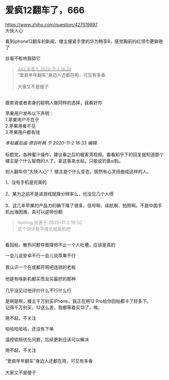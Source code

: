 # 爱疯12翻车了，666


https://www.zhihu.com/question/427519897<br />
大快人心<img id="aimg_hgYlK" onclick="zoom(this, this.src, 0, 0, 0)" class="zoom" src="https://cdn.jsdelivr.net/gh/hishis/forum-master/public/images/patch.gif" onmouseover="img_onmouseoverfunc(this)" onload="thumbImg(this)" border="0" alt="" />

看到iphone12翻车的新闻，楼主握紧手里的华为畅享8，感觉胸前的红领巾更鲜艳了

丝毫不影响我舔它

<div class="quote"><blockquote><font size="2"><a href="https://www.hostloc.com/forum.php?mod=redirect&amp;goto=findpost&amp;pid=9390462&amp;ptid=761398" target="_blank"><font color="#999999">443 发表于 2020-11-2 18:35</font></a></font><br />
“爱疯年年翻车”身边人还都在用，可见有多香<br />
<br />
大家又不是傻子</blockquote></div><br />
跟卖肾或者卖身的聪明人做同样的选择，我看好你

苹果用户发布以下声明：<br />
1.苹果用户不在乎<br />
2.苹果用看不见<br />
3.苹果用户都有钱

<i class="pstatus"> 本帖最后由 倚剑听枫 于 2020-11-2 18:33 编辑 </i><br />
<br />
标题党，各种蜜汁操作，建议看之后的极客湾视频。看看知乎下的回复就知道那个楼主是个什么智商的人了。拿这事来水帖，只能说钓鱼si妈。

别人翻车你“大快人心”？ 楼主是个什么变态，居然有心灵扭曲成这样的人。

1、没有手机是完美的<br />
<br />
2、某为之前不是进游戏就降分辨率么，也没见几个人喷<br />
<br />
3、这几年苹果的产品力的确下降了很多，信号啊、续航啊、拍照啊。不是中国手机出海困难，真可以逆转份额

<div class="quote"><blockquote><font color="#999999">liuming 发表于 2020-11-2 19:50</font><br />
<font color="#999999">这个测评是华强北组装机吧</font></blockquote></div><br />
看回帖，散热问题导致降频不止一个人吐槽，应该是真的

一会儿说安卓不行一会儿说苹果不行<br />
<br />
我认识一个在成都开网吧连锁的老板<br />
<br />
他是有啥新机都买而且买最好的那种<br />
<br />
几乎没见过他评价什么不行什么行

是啊是啊，楼主千万别买iPhone，我正在用12 Pro给你回帖都卡了好多下。<br />
记得千万别买，12这么差，我都等着买13了，唉。

用不起，不关注

哈哈哈哈哈，还没有下单

温控锁频优化问题，后续更新应该可以解决<img id="aimg_X3aA5" onclick="zoom(this, this.src, 0, 0, 0)" class="zoom" src="https://cdn.jsdelivr.net/gh/hishis/forum-master/public/images/patch.gif" onmouseover="img_onmouseoverfunc(this)" onload="thumbImg(this)" border="0" alt="" />

用不起，不关注

“爱疯年年翻车”身边人还都在用，可见有多香<img src="static/image/smiley/default/lol.gif" smilieid="12" border="0" alt="" /><br />
<br />
大家又不是傻子
